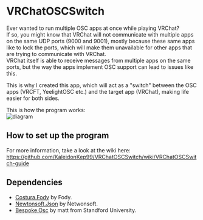 # VRChatOSCSwitch
Ever wanted to run multiple OSC apps at once while playing VRChat?<br />
If so, you might know that VRChat will not communicate with multiple apps on the same UDP ports (9000 and 9001), mostly because these same apps like to lock the ports, which will make them unavailable for other apps that are trying to communicate with VRChat.<br />
VRChat itself is able to receive messages from multiple apps on the same ports, but the way the apps implement OSC support can lead to issues like this.

This is why I created this app, which will act as a "switch" between the OSC apps (VRCFT, YeelightOSC etc.) and the target app (VRChat), making life easier for both sides.

This is how the program works:<br/>
![diagram](https://i.imgur.com/7Y0KDit.png)

## How to set up the program
For more information, take a look at the wiki here: https://github.com/KaleidonKep99/VRChatOSCSwitch/wiki/VRChatOSCSwitch-guide

## Dependencies
- [Costura.Fody](https://github.com/Fody/Costura) by Fody.
- [Newtonsoft.Json](https://www.newtonsoft.com/json) by Netwonsoft.
- [Bespoke.Osc](https://opensoundcontrol.stanford.edu/implementations/Bespoke-OSC.html) by matt from Standford University.
